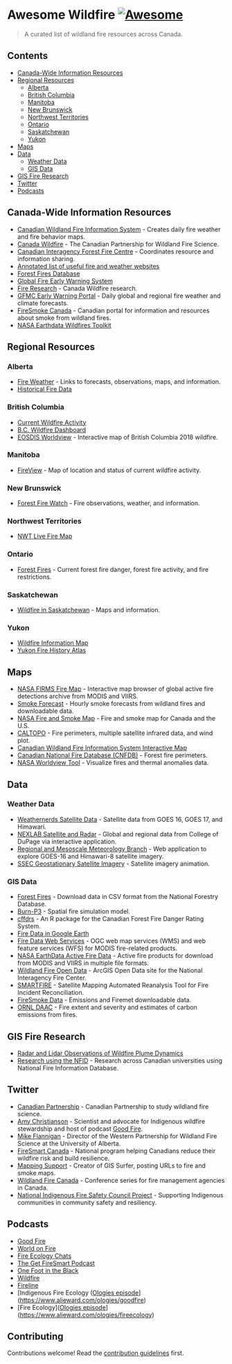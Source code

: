 # Awesome Wildfire [![Awesome](https://awesome.re/badge.svg)](https://awesome.re)

> A curated list of wildland fire resources across Canada.

## Contents

- [Canada-Wide Information Resources](#canada-wide-information-resources)
- [Regional Resources](#regional-resources)
  - [Alberta](#alberta)
  - [British Columbia](#british-columbia)
  - [Manitoba](#manitoba)
  - [New Brunswick](#new-brunswick)
  - [Northwest Territories](#northwest-territories)
  - [Ontario](#ontario)
  - [Saskatchewan](#saskatchewan)
  - [Yukon](#yukon)
- [Maps](#maps)
- [Data](#data)
  - [Weather Data](#weather-data)
  - [GIS Data](#gis-data)
- [GIS Fire Research](#gis-fire-research)
- [Twitter](#twitter)
- [Podcasts](#podcasts)

## Canada-Wide Information Resources

- [Canadian Wildland Fire Information System](https://cwfis.cfs.nrcan.gc.ca/home) - Creates daily fire weather and fire behavior maps.
- [Canada Wildfire](https://www.canadawildfire.org/) - The Canadian Partnership for Wildland Fire Science.
- [Canadian Interagency Forest Fire Centre](https://www.ciffc.ca/index.php/) - Coordinates resource and information sharing.
- [Annotated list of useful fire and weather websites](https://73c61686-1630-4745-842c-cf3169c8dadc.filesusr.com/ugd/90df79_bd193b3491c94e1188f49ccfdd1aa536.pdf)
- [Forest Fires Database](http://nfdp.ccfm.org/en/data/fires.php)
- [Global Fire Early Warning System](https://gfmc.online/gwfews/index-12.html)
- [Fire Research](https://www.canadawildfire.org/research) - Canada Wildfire research.
- [GFMC Early Warning Portal](https://gfmc.online/fwf/fwf.html) - Daily global and regional fire weather and climate forecasts.
- [FireSmoke Canada](https://firesmoke.ca/) - Canadian portal for information and resources about smoke from wildland fires.
- [NASA Earthdata Wildfires Toolkit](https://earthdata.nasa.gov/learn/toolkits/wildfires)

## Regional Resources

### Alberta

- [Fire Weather](https://wildfire.alberta.ca/wildfire-status/fire-weather/default.aspx) - Links to forecasts, observations, maps, and information.
- [Historical Fire Data](https://wildfire.alberta.ca/resources/historical-data/default.aspx)

### British Columbia

- [Current Wildfire Activity](https://www2.gov.bc.ca/gov/content/safety/wildfire-status/wildfire-situation)
- [B.C. Wildfire Dashboard](https://governmentofbc.maps.arcgis.com/apps/opsdashboard/index.html#/f0ac328d88c74d07aa2ee385abe2a41b)
- [EOSDIS Worldview](https://worldview.earthdata.nasa.gov/?v=-150.93631888618643,27.400561971879853,-83.36428046569551,60.37712447187985&l=Reference_Labels_15m,Reference_Features_15m,Coastlines_15m(hidden),VIIRS_SNPP_CorrectedReflectance_TrueColor(hidden),MODIS_Aqua_CorrectedReflectance_TrueColor(hidden),MODIS_Terra_CorrectedReflectance_TrueColor&lg=false&tr=california_british_columbia_wildfires_summer_2018&t=2018-08-17-T00%3A00%3A00Z) - Interactive map of British Columbia 2018 wildfire. 

### Manitoba

- [FireView](https://www.gov.mb.ca/sd/fire/Fire-Maps/fireview/fireview.html) - Map of location and status of current wildfire activity.

### New Brunswick

- [Forest Fire Watch](https://www2.gnb.ca/content/gnb/en/news/public_alerts/forest_fire_watch.html) - Fire observations, weather, and information.

### Northwest Territories

- [NWT Live Fire Map](https://www.enr.gov.nt.ca/en/easymap)

### Ontario

- [Forest Fires](https://www.ontario.ca/page/forest-fires) - Current forest fire danger, forest fire activity, and fire restrictions.

### Saskatchewan

- [Wildfire in Saskatchewan](https://www.saskatchewan.ca/residents/environment-public-health-and-safety/wildfire-in-saskatchewan) - Maps and information.

### Yukon

- [Wildfire Information Map](https://arcg.is/KC8bO)
- [Yukon Fire History Atlas](https://emrlibrary.gov.yk.ca/maps/fire-history-atlas/html/main/Download.html)

## Maps

- [NASA FIRMS Fire Map](https://firms.modaps.eosdis.nasa.gov/map/#d:2020-09-24..2020-09-25;@0.0,0.0,3z) - Interactive map browser of global active fire detections archive from MODIS and VIIRS.
- [Smoke Forecast](https://firesmoke.ca/forecasts/current/) - Hourly smoke forecasts from wildland fires and downloadable data.
- [NASA Fire and Smoke Map](https://fire.airnow.gov/) - Fire and smoke map for Canada and the U.S.
- [CALTOPO](https://caltopo.com) - Fire perimeters, multiple satellite infrared data, and wind plot.
- [Canadian Wildland Fire Information System Interactive Map](https://cwfis.cfs.nrcan.gc.ca/interactive-map)
- [Canadian National Fire Database (CNFDB)](https://cwfis.cfs.nrcan.gc.ca/ha/nfdb) - Forest fire perimeters.
- [NASA Worldview Tool](https://worldview.earthdata.nasa.gov/?v=-260.0062190517805,-134.34633982454613,272.17856099142125,125.37092001945388&l=MODIS_Aqua_Thermal_Anomalies_All(hidden),VIIRS_SNPP_Thermal_Anomalies_375m_Night(hidden),VIIRS_SNPP_Thermal_Anomalies_375m_Day(hidden),MODIS_Terra_Thermal_Anomalies_All,MODIS_Combined_Thermal_Anomalies_All(hidden),Reference_Labels_15m(hidden),Reference_Features_15m(hidden),Coastlines_15m,VIIRS_SNPP_CorrectedReflectance_TrueColor(hidden),MODIS_Aqua_CorrectedReflectance_TrueColor(hidden),MODIS_Terra_CorrectedReflectance_TrueColor&lg=false&t=2019-07-08-T00%3A00%3A00Z) - Visualize fires and thermal anomalies data.

## Data

### Weather Data

- [Weathernerds Satellite Data](https://www.weathernerds.org/satellite/?initsatsrc=On&initsatname=GOES16&initsattype=ir&initcscheme=ir1&initimdimx=1050&initimdimy=583&initrange=79.000000000000:-145.000000000000:35.000000000000:-50.000000000000&initloop=False&initnframes=20&initlightning16=On&initlightning17=Off&initltngfed=Off&initltngtoe=Off&initinterstates=On&initwarnings=On&initlatlon=Off&initascata=Off&initascatb=Off&initascatc=Off&initascatamba=Off&initascatambb=Off&initascatambc=Off&initsst=Off) - Satellite data from GOES 16, GOES 17, and Himawari.
- [NEXLAB Satellite and Radar](https://weather.cod.edu/satrad/) - Global and regional data from College of DuPage via interactive application.
- [Regional and Mesoscale Meteorology Branch](https://rammb-slider.cira.colostate.edu/?sat=goes-16&z=0&im=12&ts=1&st=0&et=0&speed=130&motion=loop&map=1&lat=0&opacity%5B0%5D=1&hidden%5B0%5D=0&pause=0&slider=-1&hide_controls=0&mouse_draw=0&follow_feature=0&follow_hide=0&s=rammb-slider&sec=full_disk&p%5B0%5D=geocolor&x=10848&y=10848) - Web application to explore GOES-16 and Himawari-8 satellite imagery.
- [SSEC Geostationary Satellite Imagery](https://www.ssec.wisc.edu/data/geo/#/animation?satellite=goes-16-17-comp&end_datetime=latest&n_images=48&coverage=mollweide&channel=14&image_quality=gif&anim_method=javascript) - Satellite imagery animation.

### GIS Data

- [Forest Fires](http://nfdp.ccfm.org/en/download.php) - Download data in CSV format from the National Forestry Database.
- [Burn-P3](https://www.canadawildfire.org/burn-p3-english) - Spatial fire simulation model.
- [cffdrs](https://www.canadawildfire.org/cffdrs-r-package) - An R package for the Canadian Forest Fire Danger Rating System.
- [Fire Data in Google Earth](https://fsapps.nwcg.gov/googleearth.php)
- [Fire Data Web Services](https://fsapps.nwcg.gov/afm/wms.php) - OGC web map services (WMS) and web feature services (WFS) for MODIS fire-related products.
- [NASA EarthData Active Fire Data](https://earthdata.nasa.gov/earth-observation-data/near-real-time/firms/active-fire-data) - Active fire products for download from MODIS and VIIRS in multiple file formats.
- [Wildland Fire Open Data](https://data-nifc.opendata.arcgis.com/) - ArcGIS Open Data site for the National Interagency Fire Center.
- [SMARTFIRE](https://firesmoke.ca/smartfire/) - Satellite Mapping Automated Reanalysis Tool for Fire Incident Reconciliation.
- [FireSmoke Data](https://firesmoke.ca/data/) - Emissions and Firemet downloadable data.
- [ORNL DAAC](https://daac.ornl.gov/cgi-bin/theme_dataset_lister.pl?theme_id=8) - Fire extent and severity and estimates of carbon emissions from fires.

## GIS Fire Research

- [Radar and Lidar Observations of Wildfire Plume Dynamics](https://frg.berkeley.edu/radar-and-lidar-observations-of-wildfire-plume-dynamics/)
- [Research using the NFID](http://nfidcanada.ca/project-status/) - Research across Canadian universities using National Fire Information Database.

## Twitter

- [Canadian Partnership](https://twitter.com/CanadaWildfire) - Canadian Partnership to study wildland fire science.
- [Amy Christianson](https://twitter.com/ChristiansonAmy) - Scientist and advocate for Indigenous wildfire stewardship and host of podcast [Good Fire](https://yourforestpodcast.com/good-fire-podcast).
- [Mike Flannigan](https://twitter.com/mikeflannigan) - Director of the Western Partnership for Wildland Fire Science at the University of Alberta.
- [FireSmart Canada](https://twitter.com/FireSmartCanada) - National program helping Canadians reduce their wildfire risk and build resilience.
- [Mapping Support](https://twitter.com/MappingSupport) - Creator of GIS Surfer, posting URLs to fire and smoke maps.
- [Wildland Fire Canada](https://twitter.com/wildlandfirecan) - Conference series for fire management agencies in Canada.
- [National Indigenous Fire Safety Council Project](https://twitter.com/NIFSC_CA) - Supporting Indigenous communities in community safety and resiliency.

## Podcasts

- [Good Fire](https://yourforestpodcast.com/good-fire-podcast)
- [World on Fire](https://www.cbc.ca/listen/cbc-podcasts/422-world-on-fire)
- [Fire Ecology Chats](https://fireecology.org/feco-podcast)
- [The Get FireSmart Podcast](https://www.getinvolved.rdn.ca/rdn-wildfire-resiliency/news_feed/introducing-the-get-firesmart-podcast)
- [One Foot in the Black](https://www.kswild.org/one-foot-in-the-black-podcast)
- [Wildfire](https://podtail.com/podcast/wildfire/)
- [Fireline](https://www.firelinepodcast.org/)
- [Indigenous Fire Ecology ([Ologies episode](https://www.alieward.com/ologies)](https://www.alieward.com/ologies/goodfire)
- [Fire Ecology]([Ologies episode](https://www.alieward.com/ologies)](https://www.alieward.com/ologies/fireecology)

## Contributing

Contributions welcome! Read the [contribution guidelines](https://github.com/ubc-lib-geo/awesome-wildland-fire-resources/blob/main/contributing.md) first.
